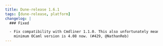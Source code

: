 ```yaml
---
title: Dune-release 1.6.1
tags: [dune-release, platform]
changelog: |
  ### Fixed

  - Fix compatibility with Cmdliner 1.1.0. This also unfortunately means that the
    minimum OCaml version is 4.08 now. (#429, @NathanReb)
---
```

